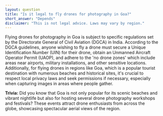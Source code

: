 ```yaml
---
layout: question
title: "Is it legal to fly drones for photography in Goa?"
short_answer: "Depends"
disclaimer: "This is not legal advice. Laws may vary by region."
---
```


Flying drones for photography in Goa is subject to specific regulations set by the Directorate General of Civil Aviation (DGCA) in India. According to the DGCA guidelines, anyone wishing to fly a drone must secure a Unique Identification Number (UIN) for their drone, obtain an Unmanned Aircraft Operator Permit (UAOP), and adhere to the 'no drone zones' which include areas near airports, military installations, and other sensitive locations. Additionally, for flying drones in regions like Goa, which is a popular tourist destination with numerous beaches and historical sites, it's crucial to respect local privacy laws and seek permissions if necessary, especially when capturing images in areas where people gather.

**Trivia:** Did you know that Goa is not only popular for its scenic beaches and vibrant nightlife but also for hosting several drone photography workshops and festivals? These events attract drone enthusiasts from across the globe, showcasing spectacular aerial views of the region.
